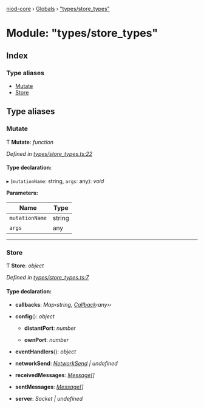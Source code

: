 [niod-core](../README.md) › [Globals](../globals.md) › ["types/store_types"](_types_store_types_.md)

# Module: "types/store_types"

## Index

### Type aliases

* [Mutate](_types_store_types_.md#mutate)
* [Store](_types_store_types_.md#store)

## Type aliases

###  Mutate

Ƭ **Mutate**: *function*

*Defined in [types/store_types.ts:22](https://github.com/Ked57/NIOD/blob/87bd7cb/src/types/store_types.ts#L22)*

#### Type declaration:

▸ (`mutationName`: string, `args`: any): *void*

**Parameters:**

Name | Type |
------ | ------ |
`mutationName` | string |
`args` | any |

___

###  Store

Ƭ **Store**: *object*

*Defined in [types/store_types.ts:7](https://github.com/Ked57/NIOD/blob/87bd7cb/src/types/store_types.ts#L7)*

#### Type declaration:

* **callbacks**: *Map‹string, [Callback](_types_dispatch_types_.md#callback)‹any››*

* **config**(): *object*

  * **distantPort**: *number*

  * **ownPort**: *number*

* **eventHandlers**(): *object*

* **networkSend**: *[NetworkSend](_types_network_types_.md#networksend) | undefined*

* **receivedMessages**: *[Message](_types_message_types_.md#message)[]*

* **sentMessages**: *[Message](_types_message_types_.md#message)[]*

* **server**: *Socket | undefined*
